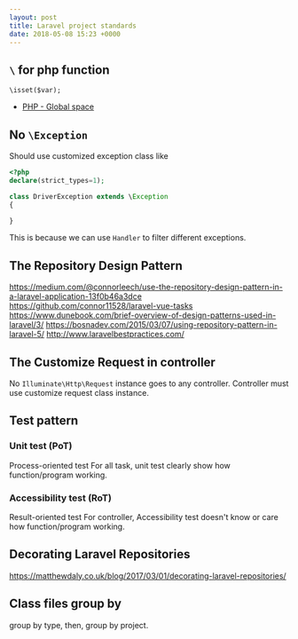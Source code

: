 ```yaml
---
layout: post
title: Laravel project standards
date: 2018-05-08 15:23 +0000
---
```


## `\` for php function 
```
\isset($var);

```
 - [PHP - Global space](http://www.php.net/manual/en/language.namespaces.global.php)


## No `\Exception`
Should use customized exception class like 
```php
<?php
declare(strict_types=1);

class DriverException extends \Exception
{

}
```

This is because we can use `Handler` to filter different exceptions.

## The Repository Design Pattern
https://medium.com/@connorleech/use-the-repository-design-pattern-in-a-laravel-application-13f0b46a3dce
https://github.com/connor11528/laravel-vue-tasks
https://www.dunebook.com/brief-overview-of-design-patterns-used-in-laravel/3/
https://bosnadev.com/2015/03/07/using-repository-pattern-in-laravel-5/
http://www.laravelbestpractices.com/

## The Customize Request in controller
No `Illuminate\Http\Request` instance goes to any controller. 
Controller must use customize request class instance. 


## Test pattern
### Unit test (PoT)
Process-oriented test
For all task, unit test clearly show how function/program working. 

### Accessibility test (RoT)
Result-oriented test
For controller, Accessibility test doesn't know or care how function/program working.


## Decorating Laravel Repositories
https://matthewdaly.co.uk/blog/2017/03/01/decorating-laravel-repositories/


## Class files group by
group by type, then, group by project.